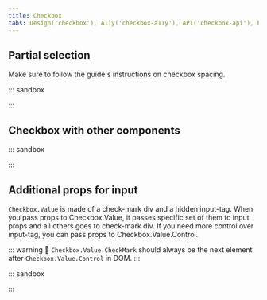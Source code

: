 ```yaml
---
title: Checkbox
tabs: Design('checkbox'), A11y('checkbox-a11y'), API('checkbox-api'), Example('checkbox-code'), Changelog('checkbox-changelog')
---
```


## Partial selection

Make sure to follow the guide's instructions on checkbox spacing.

::: sandbox

<script lang="tsx">
  export Demo from './examples/partial_selection.tsx';
</script>

:::

## Checkbox with other components

::: sandbox

<script lang="tsx">
  export Demo from './examples/checkbox_with_other_components.tsx';
</script>

:::

## Additional props for input

`Checkbox.Value` is made of a check-mark div and a hidden input-tag. When you pass props to Checkbox.Value, it passes specific set of them to input props and all others goes to check-mark div.
If you need more control over input-tag, you can pass props to Checkbox.Value.Control.

::: warning
:rotating_light: `Checkbox.Value.CheckMark` should always be the next element after `Checkbox.Value.Control` in DOM.
:::

::: sandbox

<script lang="tsx">
  export Demo from './examples/additional_props_for_input.tsx';
</script>

:::